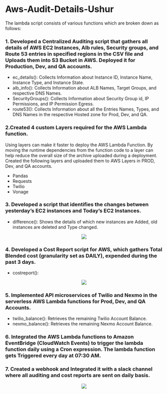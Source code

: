 # Aws-Audit-Details-Ushur

  
The lambda script consists of various functions which are broken down as follows: 


### 1. Developed a Centralized Auditing script that gathers all details of AWS EC2 Instances, Alb rules, Security groups, and Route 53 entries in specified regions in the CSV file and Uploads them into S3 Bucket in AWS. Deployed it for Production, Dev, and QA accounts.
   * ec_details():  Collects Information about Instance ID, Instance Name, Instance Type, and Instance State.
   * alb_info(): Collects Information about ALB Names, Target Groups, and respective DNS Names.
   * SecurityGroups():  Collects Information about Security Group id, IP Permissions, and IP Permission Egress.
   * route53(): Collects Information about all the Entries Names, Types, and DNS Names in the respective Hosted zone for Prod, Dev, and QA.

### 2.Created 4 custom Layers required for the AWS Lambda function.
Using layers can make it faster to deploy the AWS Lambda Function. By moving the runtime dependencies from the function code to a layer can help reduce the overall size of the archive uploaded during a deployment. Created the following layers and uploaded them to AWS Layers in PROD, Dev, and QA accounts.

   * Pandas
   * Requests
   * Twilio
   * Vonage


### 3. Developed a script that identifies the changes between yesterday’s EC2 instances and Today’s EC2 Instances.
* difference(): Shows the details of which new instances are Added, old instances are deleted and Type changed.
<p align="center">
  <img src="https://user-images.githubusercontent.com/105628050/177479804-f29b6ee3-4aba-4024-a39c-6a988559925d.png" />
</p>

### 4. Developed a Cost Report script for AWS, which gathers Total Blended cost (granularity set as DAILY), expended during the past 3 days.
*  costreport():

<p align="center">
  <img src="https://user-images.githubusercontent.com/105628050/177481670-2b512443-1762-439c-a5e8-678e78dbdeaf.png" />
</p>
 
### 5. Implemented API microservices of Twilio and Nexmo in the serverless AWS Lambda functions for Prod, Dev, and QA Accounts.
* twilio_balance(): Retrieves the remaining Twilio Account Balance.
* nexmo_balance(): Retrieves the remaining Nexmo Account Balance.

### 6. Integrated the AWS Lambda functions to Amazon EventBridge (CloudWatch Events) to trigger the lambda function daily using a Cron expression. The lambda function gets Triggered every day at  07:30 AM.

### 7. Created a webhook and Integrated it with a slack channel where all auditing and cost reports are sent on daily basis.

<p align="center">
  <img src="https://user-images.githubusercontent.com/105628050/177485249-f9c60419-89b1-4a7f-b301-2cc7b3c92f83.png" />
</p>

